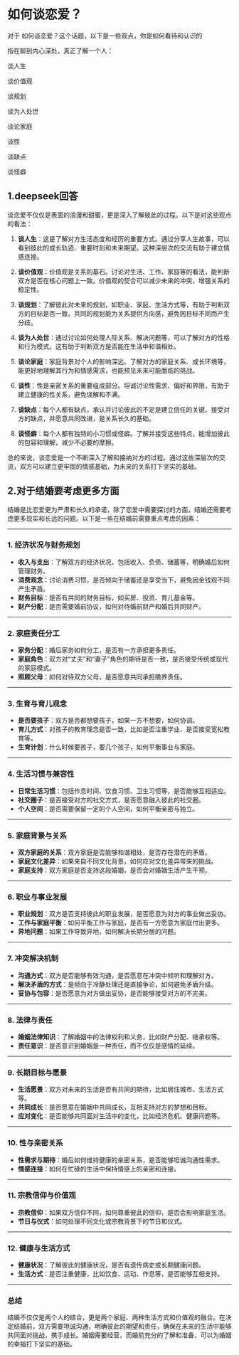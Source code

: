 # 如何谈恋爱？

对于 如何谈恋爱？这个话题，以下是一些观点，你是如何看待和认识的

指在聊到内心深处，真正了解一个人：

谈人生

谈价值观

谈规划

谈为人处世

谈论家庭

谈性

谈缺点

谈怪癖



## 1.deepseek回答

谈恋爱不仅仅是表面的浪漫和甜蜜，更是深入了解彼此的过程。以下是对这些观点的看法：

1. **谈人生**：这是了解对方生活态度和经历的重要方式。通过分享人生故事，可以看到彼此的成长轨迹、重要时刻和未来期望。这种深层次的交流有助于建立情感连接。

2. **谈价值观**：价值观是关系的基石。讨论对生活、工作、家庭等的看法，能判断双方是否在核心问题上一致。价值观的契合可以减少未来的冲突，增强关系的稳定性。

3. **谈规划**：了解彼此对未来的规划，如职业、家庭、生活方式等，有助于判断双方的目标是否一致。共同的规划能为关系提供方向感，避免因目标不同而产生分歧。

4. **谈为人处世**：通过讨论如何处理人际关系、解决问题等，可以了解对方的性格和行为模式。这有助于判断双方是否能在生活中和谐相处。

5. **谈论家庭**：家庭背景对个人的影响深远。了解对方的家庭关系、成长环境等，能更好地理解其行为和情感需求，也能预见未来可能面临的挑战。

6. **谈性**：性是亲密关系的重要组成部分。坦诚讨论性需求、偏好和界限，有助于建立健康的性关系，避免误解和不满。

7. **谈缺点**：每个人都有缺点，承认并讨论彼此的不足是建立信任的关键。接受对方的缺点，并愿意共同改进，是关系长久的基础。

8. **谈怪癖**：每个人都有独特的小习惯或怪癖。了解并接受这些特点，能增加彼此的包容和理解，减少不必要的摩擦。

总的来说，谈恋爱是一个不断深入了解和接纳对方的过程。通过这些深层次的交流，双方可以建立更牢固的情感基础，为未来的关系打下坚实的基础。







## 2.对于结婚要考虑更多方面

结婚是比恋爱更为严肃和长久的承诺，除了恋爱中需要探讨的方面，结婚还需要考虑更多现实和长远的问题。以下是一些在结婚前需要重点考虑的因素：

---

### 1. **经济状况与财务规划**

   - **收入与支出**：了解双方的经济状况，包括收入、负债、储蓄等，明确婚后如何管理财务。
   - **消费观念**：讨论消费习惯，是否倾向于储蓄还是享受当下，避免因金钱观不同产生矛盾。
   - **财务目标**：是否有共同的财务目标，如买房、投资、育儿基金等。
   - **财产分配**：是否需要婚前协议，如何对待婚前财产和婚后共同财产。

---

### 2. **家庭责任分工**

   - **家务分配**：婚后家务如何分工，是否有一方承担更多责任。
   - **家庭角色**：双方对“丈夫”和“妻子”角色的期待是否一致，是否接受传统或现代的家庭模式。
   - **照顾父母**：如何对待双方父母，是否愿意共同承担赡养责任。

---

### 3. **生育与育儿观念**

   - **是否要孩子**：双方是否都想要孩子，如果一方不想要，如何协调。
   - **育儿方式**：对孩子的教育理念是否一致，比如是否注重学业、是否接受宽松教育等。
   - **生育计划**：什么时候要孩子，要几个孩子，如何平衡事业与家庭。

---

### 4. **生活习惯与兼容性**

   - **日常生活习惯**：包括作息时间、饮食习惯、卫生习惯等，是否能够互相适应。
   - **社交圈子**：是否接受对方的社交方式，是否愿意融入彼此的社交圈。
   - **个人空间**：是否需要保留一定的个人空间，如何平衡亲密与独立。

---

### 5. **家庭背景与关系**

   - **双方家庭的关系**：双方家庭是否能够和谐相处，是否存在潜在的矛盾。
   - **家庭文化差异**：如果来自不同文化背景，如何应对文化差异带来的挑战。
   - **家庭支持**：双方家庭是否支持这段婚姻，是否会对婚姻生活产生干预。

---

### 6. **职业与事业发展**

   - **职业规划**：双方是否支持彼此的职业发展，是否愿意为对方的事业做出妥协。
   - **工作与家庭平衡**：如何平衡工作与家庭，是否有一方愿意为家庭付出更多。
   - **异地问题**：如果工作导致异地，如何解决长期分居的问题。

---

### 7. **冲突解决机制**

   - **沟通方式**：双方是否能够有效沟通，是否愿意在冲突中倾听和理解对方。
   - **解决矛盾的方式**：是倾向于冷静处理还是直接争论，如何避免矛盾升级。
   - **妥协与包容**：是否愿意为对方做出妥协，是否能够接受对方的不完美。

---

### 8. **法律与责任**

   - **婚姻法律知识**：了解婚姻中的法律权利和义务，比如财产分配、继承权等。
   - **责任意识**：是否意识到婚姻是一种责任，而不仅仅是感情的延续。

---

### 9. **长期目标与愿景**

   - **生活愿景**：双方对未来的生活是否有共同的期待，比如居住城市、生活方式等。
   - **共同成长**：是否愿意在婚姻中共同成长，互相支持对方的梦想和目标。
   - **应对变化**：是否能够共同面对生活中的变化，比如经济危机、健康问题等。

---

### 10. **性与亲密关系**

   - **性需求与期待**：婚后如何维持健康的亲密关系，是否能够坦诚沟通性需求。
   - **情感连接**：如何在忙碌的生活中保持情感上的亲密和连接。

---

### 11. **宗教信仰与价值观**

   - **宗教信仰**：如果双方信仰不同，如何尊重彼此的信仰，是否会影响家庭生活。
   - **节日与仪式**：如何处理不同文化或宗教背景下的节日和仪式。

---

### 12. **健康与生活方式**

   - **健康状况**：了解彼此的健康状况，是否有遗传病史或长期健康问题。
   - **生活方式**：是否注重健康，比如饮食、运动、作息等，是否能够互相支持。

---

### 总结

结婚不仅仅是两个人的结合，更是两个家庭、两种生活方式和价值观的融合。在决定结婚前，双方需要坦诚沟通，明确彼此的期望和责任，确保在未来的生活中能够共同面对挑战，携手成长。婚姻需要经营，而婚前充分的了解和准备，可以为婚姻的幸福打下坚实的基础。